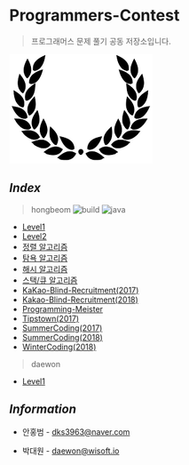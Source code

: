 # Programmers-Contest
> 프로그래머스 문제 풀기 공동 저장소입니다.

![flag](./img/flag.png)

  

## *Index*

> hongbeom ![build](https://travis-ci.org/programmers-contest/Programmers.svg?branch=master) ![java](https://img.shields.io/badge/java-jdk10-orange.svg?style=plat&logo=java)

* [Level1](https://github.com/programmers-contest/Programmers/tree/master/hongbeom/level1)
* [Level2](https://github.com/programmers-contest/Programmers/tree/master/hongbeom/level2)
* [정렬 알고리즘](https://github.com/programmers-contest/Programmers/tree/master/hongbeom/sorting)
* [탐욕 알고리즘](https://github.com/programmers-contest/Programmers/tree/master/hongbeom/greedy)
* [해시 알고리즘](https://github.com/programmers-contest/Programmers/tree/master/hongbeom/hash)
* [스택/큐 알고리즘](https://github.com/programmers-contest/Programmers/tree/master/hongbeom/stack_queue)
* [KaKao-Blind-Recruitment(2017)](https://github.com/programmers-contest/Programmers/tree/master/hongbeom/kakao_blind_recruitment_2017)
* [Kakao-Blind-Recruitment(2018)](https://github.com/programmers-contest/Programmers/tree/master/hongbeom/kakao_blind_recruitment_2018)
* [Programming-Meister](https://github.com/programmers-contest/Programmers/tree/master/hongbeom/programmingMaster/)
* [Tipstown(2017)](https://github.com/programmers-contest/Programmers/tree/master/hongbeom/tipstown_2017)
* [SummerCoding(2017)](https://github.com/programmers-contest/Programmers/tree/master/hongbeom/summer_coding_2017)
* [SummerCoding(2018)](https://github.com/programmers-contest/Programmers/tree/master/hongbeom/summer_coding_2018)
* [WinterCoding(2018)](https://github.com/programmers-contest/Programmers/tree/master/hongbeom/wintercoding_2018)

> daewon

* [Level1]()

## *Information*

- 안홍범 - dks3963@naver.com

* 박대원 - daewon@wisoft.io